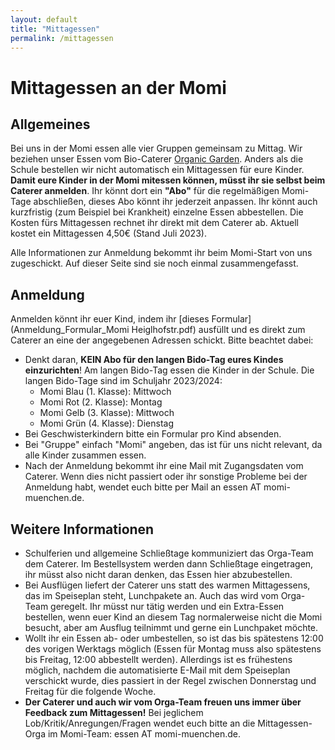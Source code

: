 ```yaml
---
layout: default
title: "Mittagessen"
permalink: /mittagessen
---
```


# Mittagessen an der Momi

## Allgemeines

Bei uns in der Momi essen alle vier Gruppen gemeinsam zu Mittag. Wir beziehen unser Essen vom Bio-Caterer [Organic Garden](https://www.organicgarden.de/schools). 
Anders als die Schule bestellen wir nicht automatisch ein Mittagessen für eure Kinder. **Damit eure Kinder in der Momi mitessen können, müsst ihr sie
selbst beim Caterer anmelden**. Ihr könnt dort ein **"Abo"** für die regelmäßigen Momi-Tage abschließen, dieses Abo könnt ihr jederzeit anpassen. Ihr könnt auch kurzfristig (zum Beispiel bei Krankheit) einzelne Essen abbestellen. Die Kosten fürs Mittagessen rechnet ihr direkt mit dem Caterer ab. Aktuell kostet ein Mittagessen 4,50€ (Stand Juli 2023). 

Alle Informationen zur Anmeldung bekommt ihr beim Momi-Start von uns zugeschickt. Auf dieser Seite sind sie noch einmal zusammengefasst. 

## Anmeldung

Anmelden könnt ihr euer Kind, indem ihr [dieses Formular](Anmeldung_Formular_Momi Heiglhofstr.pdf) ausfüllt und es direkt zum Caterer an eine der angegebenen Adressen schickt. Bitte beachtet dabei:
* Denkt daran, **KEIN Abo für den langen Bido-Tag eures Kindes einzurichten**! Am langen Bido-Tag essen die Kinder in der Schule. Die langen Bido-Tage sind im Schuljahr 2023/2024:
    * Momi Blau (1. Klasse): Mittwoch
    * Momi Rot (2. Klasse): Montag
    * Momi Gelb (3. Klasse): Mittwoch
    * Momi Grün (4. Klasse): Dienstag
* Bei Geschwisterkindern bitte ein Formular pro Kind absenden.
* Bei "Gruppe" einfach "Momi" angeben, das ist für uns nicht relevant, da alle Kinder zusammen essen. 
* Nach der Anmeldung bekommt ihr eine Mail mit Zugangsdaten vom Caterer. Wenn dies nicht passiert oder ihr sonstige Probleme bei der Anmeldung habt, wendet euch bitte per Mail an essen AT momi-muenchen.de.

## Weitere Informationen

* Schulferien und allgemeine Schließtage kommuniziert das Orga-Team dem Caterer. Im Bestellsystem werden dann Schließtage eingetragen, ihr müsst also nicht daran denken, das Essen hier abzubestellen.
* Bei Ausflügen liefert der Caterer uns statt des warmen Mittagessens, das im Speiseplan steht, Lunchpakete an. Auch das wird vom Orga-Team geregelt. Ihr müsst nur tätig werden und ein Extra-Essen bestellen, wenn euer Kind an diesem Tag normalerweise nicht die Momi besucht, aber am Ausflug teilnimmt und gerne ein Lunchpaket möchte.
* Wollt ihr ein Essen ab- oder umbestellen, so ist das bis spätestens 12:00 des vorigen Werktags möglich (Essen für Montag muss also spätestens bis Freitag, 12:00 abbestellt werden). Allerdings ist es frühestens möglich, nachdem die automatisierte E-Mail mit dem Speiseplan verschickt wurde, dies passiert in der Regel zwischen Donnerstag und Freitag für die folgende Woche.
* **Der Caterer und auch wir vom Orga-Team freuen uns immer über Feedback zum Mittagessen!** Bei jeglichem Lob/Kritik/Anregungen/Fragen wendet euch bitte an die Mittagessen-Orga im Momi-Team: essen AT momi-muenchen.de.
